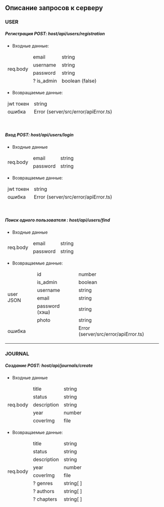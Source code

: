 ## Описание запросов к серверу

### USER

##### Регистрация POST: host/api/users/registration

* Входные данные:

<table class="tg">
<thead>
  <tr>
    <td rowspan="4">req.body</td>
    <td>email</td>
    <td>string</td>
  </tr>
  <tr>
    <td>username<br></td>
    <td>string</td>
  </tr>
  <tr>
    <td>password</td>
    <td>string</td>
  </tr>
  <tr>
    <td>? is_admin</td>
    <td>boolean (false)</td>
  </tr>
</thead>
</table>

* Возвращаемые данные:

<table class="tg">
<thead>
  <tr>
    <td>jwt токен</td>
    <td>string</td>
  </tr>
  <tr>
    <td>ошибка</td>
    <td>Error (server/src/error/apiError.ts)</td>
  </tr>
</thead>
</table>

<br />

##### Вход POST: host/api/users/login

* Входные данные

<table class="tg">
<thead>
  <tr>
    <td rowspan="2">req.body</td>
    <td>email</td>
    <td>string</td>
  </tr>
  <tr>
    <td>password</td>
    <td>string</td>
  </tr>
</thead>
</table>

* Возвращаемые данные:

<table class="tg">
<thead>
  <tr>
    <td>jwt токен</td>
    <td>string</td>
  </tr>
  <tr>
    <td>ошибка</td>
    <td>Error (server/src/error/apiError.ts)</td>
  </tr>
</thead>
</table>

<br />

##### Поиск одного пользователя : host/api/users/find

* Входные данные

<table class="tg">
<thead>
  <tr>
    <td rowspan="2">req.body</td>
    <td>email</td>
    <td>string</td>
  </tr>
  <tr>
    <td>password</td>
    <td>string</td>
  </tr>
</thead>
</table>

* Возвращаемые данные:

<table class="tg">
<thead>
  <tr>
    <td rowspan="6">user JSON</td>
    <td>id</td>
    <td>number</td>
  </tr>
  <tr>
    <td>is_admin</td>
    <td>boolean</td>
  </tr>
  <tr>
    <td>username</td>
    <td>string</td>
  </tr>
  <tr>
    <td>email</td>
    <td>string</td>
  </tr>
  <tr>
    <td>password (хэш)</td>
    <td>string</td>
  </tr>
  <tr>
    <td>photo</td>
    <td>string</td>
  </tr>
   <tr>
    <td>ошибка</td>
    <td></td>
    <td>Error (server/src/error/apiError.ts)</td>
  </tr>
</thead>
</table>

<hr />

### JOURNAL

##### Создание POST: host/api/journals/create

* Входные данные

<table class="tg">
<thead>
  <tr>
    <td rowspan="8">req.body</td>
    <td>title</td>
    <td>string</td>
  </tr>
  <tr>
    <td>status</td>
    <td>string</td>
  </tr>
  <tr>
    <td>description</td>
    <td>string</td>
  </tr>
  <tr>
    <td>year</td>
    <td>number</td>
  </tr>
  <tr>
    <td>coverImg</td>
    <td>file</td>
  </tr>
</thead>
</table>

* Возвращаемые данные:

<table class="tg">
<thead>
  <tr>
    <td rowspan="8">req.body</td>
    <td>title</td>
    <td>string</td>
  </tr>
  <tr>
    <td>status</td>
    <td>string</td>
  </tr>
  <tr>
    <td>description</td>
    <td>string</td>
  </tr>
  <tr>
    <td>year</td>
    <td>number</td>
  </tr>
  <tr>
    <td>coverImg</td>
    <td>file</td>
  </tr>
  <tr>
    <td>? genres</td>
    <td>string[ ]</td>
  </tr>
  <tr>
    <td>? authors</td>
    <td>string[ ]</td>
  </tr>
  <tr>
    <td>? chapters</td>
    <td>string[ ]</td>
  </tr>
</thead>
</table>